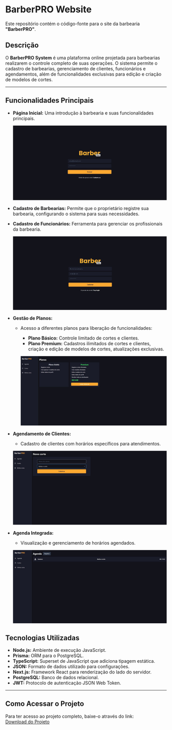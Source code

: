 # BarberPRO Website

Este repositório contém o código-fonte para o site da barbearia **"BarberPRO"**.

## Descrição

O **BarberPRO System** é uma plataforma online projetada para barbearias realizarem o controle completo de suas operações. O sistema permite o cadastro de barbearias, gerenciamento de clientes, funcionários e agendamentos, além de funcionalidades exclusivas para edição e criação de modelos de cortes. 

---

## Funcionalidades Principais

- **Página Inicial:** 
  Uma introdução à barbearia e suas funcionalidades principais.
  
  ![Página Inicial](img/Inicial.jpg)

- **Cadastro de Barbearias:** 
  Permite que o proprietário registre sua barbearia, configurando o sistema para suas necessidades.

- **Cadastro de Funcionários:** 
  Ferramenta para gerenciar os profissionais da barbearia.
   
  ![Cadastro de Funcionários](img/Cadastro.jpg)

- **Gestão de Planos:** 
  - Acesso a diferentes planos para liberação de funcionalidades:
    - **Plano Básico:** Controle limitado de cortes e clientes.
    - **Plano Premium:** Cadastros ilimitados de cortes e clientes, criação e edição de modelos de cortes, atualizações exclusivas.
      
    ![Gestão de Planos](img/Planos2.jpg)

- **Agendamento de Clientes:** 
  - Cadastro de clientes com horários específicos para atendimentos.
  
  ![Agendamentos](img/Agendamento.jpg)
  

- **Agenda Integrada:** 
  - Visualização e gerenciamento de horários agendados.
  
  ![Agendamentos](img/Agendamento2.jpg)

## Tecnologias Utilizadas

- **Node.js:** Ambiente de execução JavaScript.
- **Prisma:** ORM para o PostgreSQL.
- **TypeScript:** Superset de JavaScript que adiciona tipagem estática.
- **JSON:** Formato de dados utilizado para configurações.
- **Next.js:** Framework React para renderização do lado do servidor.
- **PostgreSQL:** Banco de dados relacional.
- **JWT:** Protocolo de autenticação JSON Web Token.

---

## Como Acessar o Projeto

Para ter acesso ao projeto completo, baixe-o através do link:  
[Download do Projeto](https://drive.google.com/file/d/1T3LWb0jVuHQR5I3WBymjAgsIjotz5JnX)
